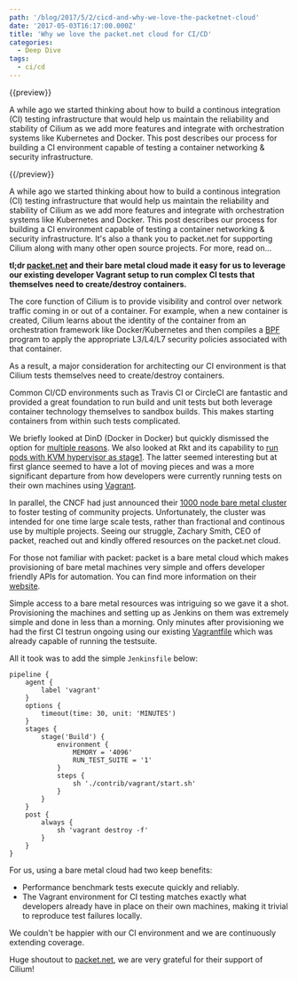 ```yaml
---
path: '/blog/2017/5/2/cicd-and-why-we-love-the-packetnet-cloud'
date: '2017-05-03T16:17:00.000Z'
title: 'Why we love the packet.net cloud for CI/CD'
categories:
  - Deep Dive
tags:
  - ci/cd
---
```


{{preview}}

A while ago we started thinking about how to build a continous integration (CI) testing infrastructure that would help us maintain the reliability and stability of Cilium as we add more features and integrate with orchestration systems like Kubernetes and Docker. This post describes our process for building a CI environment capable of testing a container networking & security infrastructure.

{{/preview}}

A while ago we started thinking about how to build a continous integration (CI) testing infrastructure that would help us maintain the reliability and stability of Cilium as we add more features and integrate with orchestration systems like Kubernetes and Docker. This post describes our process for building a CI environment capable of testing a container networking & security infrastructure. It's also a thank you to packet.net for supporting Cilium along with many other open source projects. For more, read on...

**tl;dr [packet.net](https://www.packet.net/) and their bare metal cloud made it easy for us to leverage our existing developer Vagrant setup to run complex CI tests that themselves need to create/destroy containers.**

The core function of Cilium is to provide visibility and control over network traffic coming in or out of a container. For example, when a new container is created, Cilium learns about the identity of the container from an orchestration framework like Docker/Kubernetes and then compiles a [BPF](http://docs.cilium.io/en/stable/bpf/) program to apply the appropriate L3/L4/L7 security policies associated with that container.

As a result, a major consideration for architecting our CI environment is that Cilium tests themselves need to create/destroy containers.

Common CI/CD environments such as Travis CI or CircleCI are fantastic and provided a great foundation to run build and unit tests but both leverage container technology themselves to sandbox builds. This makes starting containers from within such tests complicated.

We briefly looked at DinD (Docker in Docker) but quickly dismissed the option for [multiple reasons](https://jpetazzo.github.io/2015/09/03/do-not-use-docker-in-docker-for-ci/). We also looked at Rkt and its capability to [run pods with KVM hypervisor as stage1](https://rocket.readthedocs.io/en/latest/Documentation/running-kvm-stage1/). The latter seemed interesting but at first glance seemed to have a lot of moving pieces and was a more significant departure from how developers were currently running tests on their own machines using [Vagrant](https://www.vagrantup.com/).

In parallel, the CNCF had just announced their [1000 node bare metal cluster](https://www.cncf.io/cluster/) to foster testing of community projects. Unfortunately, the cluster was intended for one time large scale tests, rather than fractional and continous use by multiple projects. Seeing our struggle, Zachary Smith, CEO of packet, reached out and kindly offered resources on the packet.net cloud.

For those not familiar with packet: packet is a bare metal cloud which makes provisioning of bare metal machines very simple and offers developer friendly APIs for automation. You can find more information on their [website](https://www.packet.net/features/).

Simple access to a bare metal resources was intriguing so we gave it a shot. Provisioning the machines and setting up as Jenkins on them was extremely simple and done in less than a morning. Only minutes after provisioning we had the first CI testrun ongoing using our existing [Vagrantfile](https://raw.githubusercontent.com/cilium/cilium/master/Vagrantfile) which was already capable of running the testsuite.

All it took was to add the simple `Jenkinsfile` below:

    pipeline {
        agent {
            label 'vagrant'
        }
        options {
            timeout(time: 30, unit: 'MINUTES')
        }
        stages {
            stage('Build') {
                environment {
                    MEMORY = '4096'
                    RUN_TEST_SUITE = '1'
                }
                steps {
                    sh './contrib/vagrant/start.sh'
                }
            }
        }
        post {
            always {
                sh 'vagrant destroy -f'
            }
        }
    }

For us, using a bare metal cloud had two keep benefits:

- Performance benchmark tests execute quickly and reliably.
- The Vagrant environment for CI testing matches exactly what developers already have in place on their own machines, making it trivial to reproduce test failures locally.

We couldn't be happier with our CI environment and we are continuously extending coverage.

Huge shoutout to [packet.net](https://www.packet.net/), we are very grateful for their support of Cilium!
